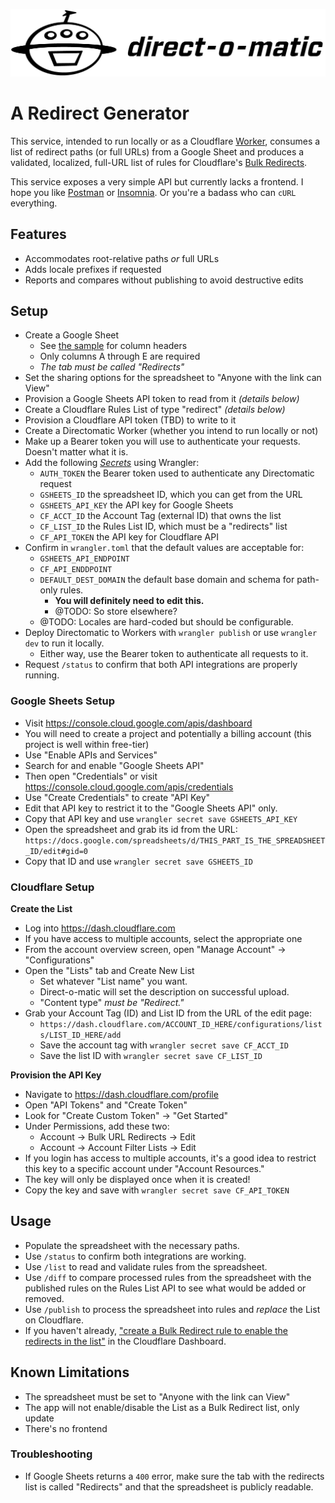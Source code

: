 ![Directomatic](./docs/directomatic.png)

# A Redirect Generator

This service, intended to run locally or as a Cloudflare
[Worker](https://developers.cloudflare.com/workers), consumes a list of redirect
paths (or full URLs) from a Google Sheet and produces a validated, localized,
full-URL list of rules for Cloudflare's
[Bulk Redirects](https://developers.cloudflare.com/rules/bulk-redirects/).

This service exposes a very simple API but currently lacks a frontend. I hope you
like [Postman](https://www.postman.com/) or [Insomnia](https://insomnia.rest/).
Or you're a badass who can `cURL` everything.

## Features

- Accommodates root-relative paths _or_ full URLs
- Adds locale prefixes if requested
- Reports and compares without publishing to avoid destructive edits

## Setup

- Create a Google Sheet
  - See [the sample](./docs/spreadsheet-template.csv) for column headers
  - Only columns A through E are required
  - _The tab must be called "Redirects"_
- Set the sharing options for the spreadsheet to "Anyone with the link can View"
- Provision a Google Sheets API token to read from it _(details below)_
- Create a Cloudflare Rules List of type "redirect" _(details below)_
- Provision a Cloudflare API token (TBD) to write to it
- Create a Directomatic Worker (whether you intend to run locally or not)
- Make up a Bearer token you will use to authenticate your requests. Doesn't matter what it is.
- Add the following _[Secrets](https://developers.cloudflare.com/workers/wrangler/commands/#secret)_ using Wrangler:
  - `AUTH_TOKEN` the Bearer token used to authenticate any Directomatic request
  - `GSHEETS_ID` the spreadsheet ID, which you can get from the URL
  - `GSHEETS_API_KEY` the API key for Google Sheets
  - `CF_ACCT_ID` the Account Tag (external ID) that owns the list
  - `CF_LIST_ID` the Rules List ID, which must be a "redirects" list
  - `CF_API_TOKEN` the API key for Cloudflare API
- Confirm in `wrangler.toml` that the default values are acceptable for:
  - `GSHEETS_API_ENDPOINT`
  - `CF_API_ENDDPOINT`
  - `DEFAULT_DEST_DOMAIN` the default base domain and schema for path-only rules.
    - **You will definitely need to edit this.**
    - @TODO: So store elsewhere?
  - @TODO: Locales are hard-coded but should be configurable.
- Deploy Directomatic to Workers with `wrangler publish` or use `wrangler dev`
  to run it locally.
  - Either way, use the Bearer token to authenticate all requests to it.
- Request `/status` to confirm that both API integrations are properly running.

### Google Sheets Setup

- Visit https://console.cloud.google.com/apis/dashboard
- You will need to create a project and potentially a billing account (this project is well within free-tier)
- Use "Enable APIs and Services"
- Search for and enable "Google Sheets API"
- Then open "Credentials" or visit https://console.cloud.google.com/apis/credentials
- Use "Create Credentials" to create "API Key"
- Edit that API key to restrict it to the "Google Sheets API" only.
- Copy that API key and use `wrangler secret save GSHEETS_API_KEY`
- Open the spreadsheet and grab its id from the URL: `https://docs.google.com/spreadsheets/d/THIS_PART_IS_THE_SPREADSHEET_ID/edit#gid=0`
- Copy that ID and use `wrangler secret save GSHEETS_ID`

### Cloudflare Setup

**Create the List**

- Log into https://dash.cloudflare.com
- If you have access to multiple accounts, select the appropriate one
- From the account overview screen, open "Manage Account" -> "Configurations"
- Open the "Lists" tab and Create New List
  - Set whatever "List name" you want.
  - Direct-o-matic will set the description on successful upload.
  - "Content type" _must be "Redirect."_
- Grab your Account Tag (ID) and List ID from the URL of the edit page:
  - `https://dash.cloudflare.com/ACCOUNT_ID_HERE/configurations/lists/LIST_ID_HERE/add`
  - Save the account tag with `wrangler secret save CF_ACCT_ID`
  - Save the list ID with `wrangler secret save CF_LIST_ID`

**Provision the API Key**

- Navigate to https://dash.cloudflare.com/profile
- Open "API Tokens" and "Create Token"
- Look for "Create Custom Token" -> "Get Started"
- Under Permissions, add these two:
  - Account -> Bulk URL Redirects -> Edit
  - Account -> Account Filter Lists -> Edit
- If you login has access to multiple accounts, it's a good idea to restrict
  this key to a specific account under "Account Resources."
- The key will only be displayed once when it is created!
- Copy the key and save with `wrangler secret save CF_API_TOKEN`

## Usage

- Populate the spreadsheet with the necessary paths.
- Use `/status` to confirm both integrations are working.
- Use `/list` to read and validate rules from the spreadsheet.
- Use `/diff` to compare processed rules from the spreadsheet with the published
  rules on the Rules List API to see what would be added or removed.
- Use `/publish` to process the spreadsheet into rules and _replace_ the List on
  Cloudflare.
- If you haven't already, ["create a Bulk Redirect rule to enable the redirects in the list"](https://developers.cloudflare.com/rules/bulk-redirects/create-dashboard/#3-create-a-bulk-redirect-rule-to-enable-the-redirects-in-the-list) in the Cloudflare Dashboard.

## Known Limitations

- The spreadsheet must be set to "Anyone with the link can View"
- The app will not enable/disable the List as a Bulk Redirect list, only update
- There's no frontend

### Troubleshooting

- If Google Sheets returns a `400` error, make sure the tab with the redirects
  list is called "Redirects" and that the spreadsheet is publicly readable.
